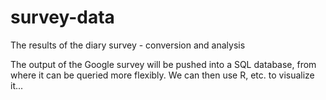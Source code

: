 survey-data
===========

The results of the diary survey - conversion and analysis

The output of the Google survey will be pushed into a SQL database, from where it
can be queried more flexibly. We can then use R, etc. to visualize it...
